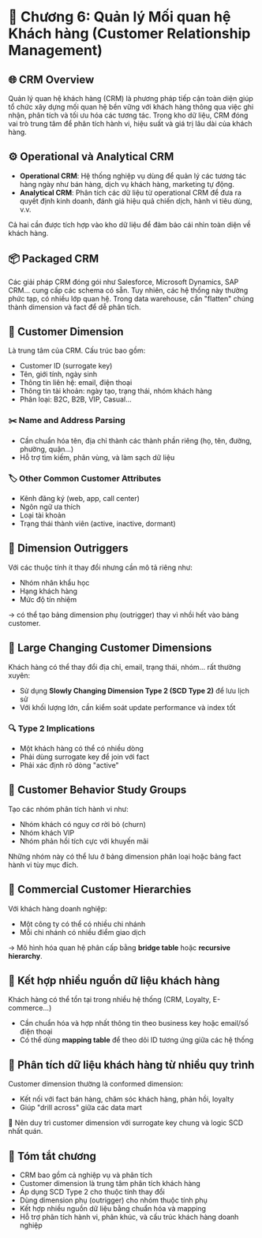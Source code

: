 # 📇 Chương 6: Quản lý Mối quan hệ Khách hàng (Customer Relationship Management)

## 🌐 CRM Overview

Quản lý quan hệ khách hàng (CRM) là phương pháp tiếp cận toàn diện giúp tổ chức xây dựng mối quan hệ bền vững với khách hàng thông qua việc ghi nhận, phân tích và tối ưu hóa các tương tác. Trong kho dữ liệu, CRM đóng vai trò trung tâm để phân tích hành vi, hiệu suất và giá trị lâu dài của khách hàng.

## ⚙️ Operational và Analytical CRM

* **Operational CRM**: Hệ thống nghiệp vụ dùng để quản lý các tương tác hàng ngày như bán hàng, dịch vụ khách hàng, marketing tự động.
* **Analytical CRM**: Phân tích các dữ liệu từ operational CRM để đưa ra quyết định kinh doanh, đánh giá hiệu quả chiến dịch, hành vi tiêu dùng, v.v.

Cả hai cần được tích hợp vào kho dữ liệu để đảm bảo cái nhìn toàn diện về khách hàng.

## 📦 Packaged CRM

Các giải pháp CRM đóng gói như Salesforce, Microsoft Dynamics, SAP CRM... cung cấp các schema có sẵn. Tuy nhiên, các hệ thống này thường phức tạp, có nhiều lớp quan hệ. Trong data warehouse, cần "flatten" chúng thành dimension và fact để dễ phân tích.

## 👤 Customer Dimension

Là trung tâm của CRM. Cấu trúc bao gồm:

* Customer ID (surrogate key)
* Tên, giới tính, ngày sinh
* Thông tin liên hệ: email, điện thoại
* Thông tin tài khoản: ngày tạo, trạng thái, nhóm khách hàng
* Phân loại: B2C, B2B, VIP, Casual...

### ✂️ Name and Address Parsing

* Cần chuẩn hóa tên, địa chỉ thành các thành phần riêng (họ, tên, đường, phường, quận...)
* Hỗ trợ tìm kiếm, phân vùng, và làm sạch dữ liệu

### 🏷️ Other Common Customer Attributes

* Kênh đăng ký (web, app, call center)
* Ngôn ngữ ưa thích
* Loại tài khoản
* Trạng thái thành viên (active, inactive, dormant)

## 🧩 Dimension Outriggers

Với các thuộc tính ít thay đổi nhưng cần mô tả riêng như:

* Nhóm nhân khẩu học
* Hạng khách hàng
* Mức độ tín nhiệm

→ có thể tạo bảng dimension phụ (outrigger) thay vì nhồi hết vào bảng customer.

## 🔁 Large Changing Customer Dimensions

Khách hàng có thể thay đổi địa chỉ, email, trạng thái, nhóm... rất thường xuyên:

* Sử dụng **Slowly Changing Dimension Type 2 (SCD Type 2)** để lưu lịch sử
* Với khối lượng lớn, cần kiểm soát update performance và index tốt

### 🔍 Type 2 Implications

* Một khách hàng có thể có nhiều dòng
* Phải dùng surrogate key để join với fact
* Phải xác định rõ dòng "active"

## 👥 Customer Behavior Study Groups

Tạo các nhóm phân tích hành vi như:

* Nhóm khách có nguy cơ rời bỏ (churn)
* Nhóm khách VIP
* Nhóm phản hồi tích cực với khuyến mãi

Những nhóm này có thể lưu ở bảng dimension phân loại hoặc bảng fact hành vi tùy mục đích.

## 🏢 Commercial Customer Hierarchies

Với khách hàng doanh nghiệp:

* Một công ty có thể có nhiều chi nhánh
* Mỗi chi nhánh có nhiều điểm giao dịch

→ Mô hình hóa quan hệ phân cấp bằng **bridge table** hoặc **recursive hierarchy**.

## 🔗 Kết hợp nhiều nguồn dữ liệu khách hàng

Khách hàng có thể tồn tại trong nhiều hệ thống (CRM, Loyalty, E-commerce...)

* Cần chuẩn hóa và hợp nhất thông tin theo business key hoặc email/số điện thoại
* Có thể dùng **mapping table** để theo dõi ID tương ứng giữa các hệ thống

## 🔄 Phân tích dữ liệu khách hàng từ nhiều quy trình

Customer dimension thường là conformed dimension:

* Kết nối với fact bán hàng, chăm sóc khách hàng, phản hồi, loyalty
* Giúp "drill across" giữa các data mart

📌 Nên duy trì customer dimension với surrogate key chung và logic SCD nhất quán.

## 📌 Tóm tắt chương

* CRM bao gồm cả nghiệp vụ và phân tích
* Customer dimension là trung tâm phân tích khách hàng
* Áp dụng SCD Type 2 cho thuộc tính thay đổi
* Dùng dimension phụ (outrigger) cho nhóm thuộc tính phụ
* Kết hợp nhiều nguồn dữ liệu bằng chuẩn hóa và mapping
* Hỗ trợ phân tích hành vi, phân khúc, và cấu trúc khách hàng doanh nghiệp
